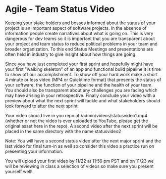 # Agile - Team Status Video

Keeping your stake holders and bosses informed about the status of your project is an important aspect of software projects.  In the absence of information people create narratives about what is going on.  This is very dangerous for dev teams so it is important that you are transparent about your project and team status to reduce political problems in your team and broader organization.  To this end Status Meetings and presentations are often held in industry to give insight about how things are going.

Since you have just completed your first sprint and hopefully might have your first "walking skeleton" of an app and functional build pipeline it is time to show off our accomplishment.  To show off your hard work make a short 4 minute or less video (MP4 or Quicktime format) that presents the status of your software, the function of your pipeline and the health of your team.  You should also be transparent about any challenges you are facing which may have arising in your retrospective.  Finally conclude your video with a preview about what the next sprint will tackle and what stakeholders should look forward to after the next sprint.

Your video should live in you repo at /admin/videos/statusvideo1.mp4 (whether or not the video is ever uploaded to YouTube, please get the original asset here in the repo).   A second video after the next sprint will be placed in the same directory with the name statusvideo2

Note: You will have a second status video after the next major sprint and the last video for final turn-in as well so consider this video a practice run on presenting your information.

You will upload your first video by 11/22 at 11:59 pm PST and on 11/23 we will be reviewing in class a selection of videos so make sure you present yourself well!

